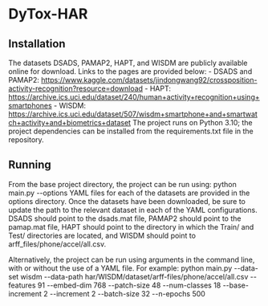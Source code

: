 # DyTox-HAR
## Installation
The datasets DSADS, PAMAP2, HAPT, and WISDM are publicly available online for download. Links to the pages are provided below:
    - DSADS and PAMAP2: https://www.kaggle.com/datasets/jindongwang92/crossposition-activity-recognition?resource=download
    - HAPT: https://archive.ics.uci.edu/dataset/240/human+activity+recognition+using+smartphones
    - WISDM: https://archive.ics.uci.edu/dataset/507/wisdm+smartphone+and+smartwatch+activity+and+biometrics+dataset
The project runs on Python 3.10; the project dependencies can be installed from the requirements.txt file in the repository.

## Running
From the base project directory, the project can be run using:
    python main.py --options <path-to-yaml-file>
YAML files for each of the datasets are provided in the options directory. Once the datasets have been downloaded, be sure to update the path to the relevant dataset in each of the YAML configurations. DSADS should point to the dsads.mat file, PAMAP2 should point to the pamap.mat file, HAPT should point to the directory in which the Train/ and Test/ directories are located, and WISDM should point to arff_files/phone/accel/all.csv.

Alternatively, the project can be run using arguments in the command line, with or without the use of a YAML file. For example:
    python main.py --data-set wisdm --data-path har/WISDM/dataset/arff-files/phone/accel/all.csv --features 91 --embed-dim 768 --patch-size 48 --num-classes 18 --base-increment 2 --increment 2 --batch-size 32 --n-epochs 500